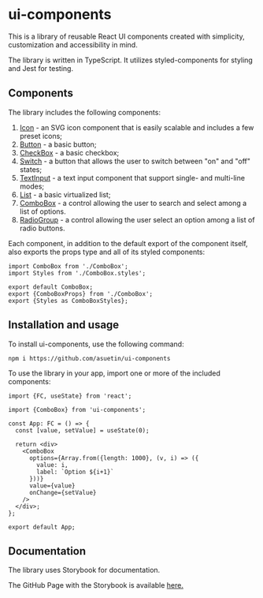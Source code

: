 # ui-components

This is a library of reusable React UI components created with simplicity, customization and accessibility in mind.

The library is written in TypeScript. It utilizes styled-components for styling and Jest for testing.

## Components

The library includes the following components:

1. [Icon](https://asuetin.github.io/ui-components/?path=/docs/components-icon--basic) - an SVG icon component that is easily scalable and includes a few preset icons;
2. [Button](https://asuetin.github.io/ui-components/?path=/docs/components-button--basic) - a basic button;
3. [CheckBox](https://asuetin.github.io/ui-components/?path=/docs/components-checkbox--basic) - a basic checkbox;
4. [Switch](https://asuetin.github.io/ui-components/?path=/docs/components-switch--basic) - a button that allows the user to switch between "on" and "off" states;
5. [TextInput](https://asuetin.github.io/ui-components/?path=/docs/components-textinput--basic) - a text input component that support single- and multi-line modes;
6. [List](https://asuetin.github.io/ui-components/?path=/docs/components-list--basic) - a basic virtualized list;
7. [ComboBox](https://asuetin.github.io/ui-components/?path=/docs/components-combobox--basic) - a control allowing the user to search and select among a list of options.
8. [RadioGroup](https://asuetin.github.io/ui-components/?path=/docs/components-radiogroup--basic) - a control allowing the user select an option among a list of radio buttons.

Each component, in addition to the default export of the component itself, also exports the props type and all of its styled components:

```JSX
import ComboBox from './ComboBox';
import Styles from './ComboBox.styles';

export default ComboBox;
export {ComboBoxProps} from './ComboBox';
export {Styles as ComboBoxStyles};
```

## Installation and usage

To install ui-components, use the following command:

	npm i https://github.com/asuetin/ui-components

To use the library in your app, import one or more of the included components:
```JSX
import {FC, useState} from 'react';

import {ComboBox} from 'ui-components';

const App: FC = () => {
  const [value, setValue] = useState(0);

  return <div>
    <ComboBox
      options={Array.from({length: 1000}, (v, i) => ({
        value: i,
        label: `Option ${i+1}`
      }))}
      value={value}
      onChange={setValue}
    />
  </div>;
};

export default App;
```

## Documentation

The library uses Storybook for documentation.

The GitHub Page with the Storybook is available [here.](https://asuetin.github.io/ui-components/?path=/docs/introduction--page)

